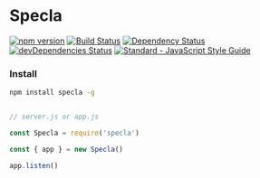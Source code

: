 # Specla

[![npm version](https://img.shields.io/npm/v/specla.svg)](https://www.npmjs.com/package/specla)
[![Build Status](https://travis-ci.org/Specla/Specla.svg?branch=master)](https://travis-ci.org/Specla/Specla)
[![Dependency Status](https://david-dm.org/specla/specla.svg)](https://david-dm.org/specla/specla)
[![devDependencies Status](https://david-dm.org/specla/specla/dev-status.svg)](https://david-dm.org/specla/specla?type=dev)
[![Standard - JavaScript Style Guide](https://img.shields.io/badge/code%20style-standard-brightgreen.svg)](http://standardjs.com/)


### Install
```sh
npm install specla -g
```

```js

// server.js or app.js

const Specla = require('specla')

const { app } = new Specla()

app.listen()

```
